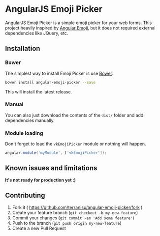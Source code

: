 AngularJS Emoji Picker
======================

AngularJS Emoji Picker is a simple emoji picker for your web forms. This project heavily inspired by
[Angular Emoji](https://github.com/Coraza/angular-emoji-popup/), but it does not required external dependencies
like JQuery, etc.

Installation
------------

### Bower

The simplest way to install Emoji Picker is use [Bower](http://bower.io/).

```bash
bower install angular-emoji-picker --save
```

This will install the latest release.

### Manual

You can also just download the contents of the `dist/` folder and add dependencies manually.

### Module loading
Don't forget to load the `vkEmojiPicker` module or nothing will happen.

```javascript
angular.module('myModule', ['vkEmojiPicker']);
```

Known issues and limitations
----------------------------
**It's not ready for production yet :)**

Contributing
------------

1. Fork it ( https://github.com/terranisu/angular-emoji-picker/fork )
2. Create your feature branch (`git checkout -b my-new-feature`)
3. Commit your changes (`git commit -am 'Add some feature'`)
4. Push to the branch (`git push origin my-new-feature`)
5. Create a new Pull Request

